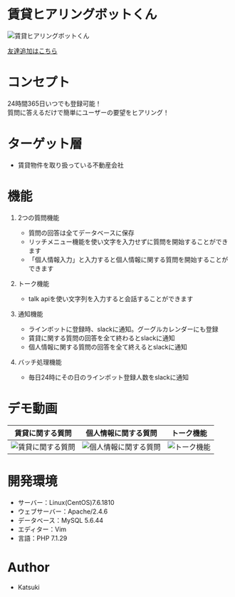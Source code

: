 # 賃貸ヒアリングボットくん

![賃貸ヒアリングボットくん](https://user-images.githubusercontent.com/67732612/118921673-e809bb80-b97b-11eb-9c07-f3be5ca147e7.JPG)


[友達追加はこちら](https://line.me/R/ti/p/%40155jsgma)

# コンセプト

24時間365日いつでも登録可能！<br>
質問に答えるだけで簡単にユーザーの要望をヒアリング！

# ターゲット層

* 賃貸物件を取り扱っている不動産会社

# 機能

1. 2つの質問機能

    - 質問の回答は全てデータベースに保存
    - リッチメニュー機能を使い文字を入力せずに質問を開始することができます
    - 「個人情報入力」と入力すると個人情報に関する質問を開始することができます

1. トーク機能

    - talk apiを使い文字列を入力すると会話することができます

1. 通知機能

    - ラインボットに登録時、slackに通知。グーグルカレンダーにも登録
    - 賃貸に関する質問の回答を全て終わるとslackに通知
    - 個人情報に関する質問の回答を全て終えるとslackに通知

1. バッチ処理機能

    - 毎日24時にその日のラインボット登録人数をslackに通知

# デモ動画
| 賃貸に関する質問 | 個人情報に関する質問 | トーク機能 |
|----------------- | -------------------- | ---------- |
| ![賃貸に関する質問](https://user-images.githubusercontent.com/67732612/118636778-677e7a00-b818-11eb-9b2d-3cf0f1c95ae5.gif) | ![個人情報に関する質問](https://user-images.githubusercontent.com/67732612/118637494-394d6a00-b819-11eb-9348-3239190afd32.gif) | ![トーク機能](https://user-images.githubusercontent.com/67732612/118766148-63596780-b8bf-11eb-86dd-aa23dddb9ceb.gif) |

# 開発環境

* サーバー：Linux(CentOS)7.6.1810
* ウェブサーバー：Apache/2.4.6
* データベース：MySQL 5.6.44
* エディター：Vim
* 言語：PHP 7.1.29

# Author

* Katsuki
